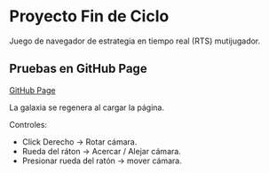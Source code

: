 # Proyecto Fin de Ciclo
Juego de navegador de estrategia en tiempo real (RTS) mutijugador.

## Pruebas en GitHub Page
[GitHub Page](https://carlos-gonzalez-ruiz.github.io/proyecto-fin-ciclo/)

La galaxia se regenera al cargar la página.

Controles:
+ Click Derecho → Rotar cámara.
+ Rueda del ráton → Acercar / Alejar cámara.
+ Presionar rueda del ratón → mover cámara.
